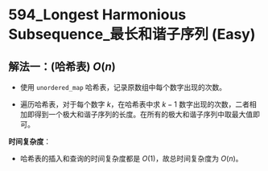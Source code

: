 # 594_Longest Harmonious Subsequence_最长和谐子序列 (Easy)

## 解法一：(哈希表) $O(n)$

- 使用 `unordered_map` 哈希表，记录原数组中每个数字出现的次数。

- 遍历哈希表，对于每个数字 $k$，在哈希表中求 $k-1$ 数字出现的次数，二者相加即得到一个极大和谐子序列的长度。在所有的极大和谐子序列中取最大值即可。

**时间复杂度**：

- 哈希表的插入和查询的时间复杂度都是 $O(1)$，故总时间复杂度为 $O(n)$。

